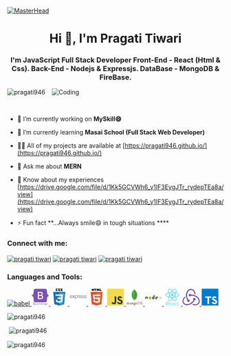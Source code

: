 [![MasterHead](https://camo.githubusercontent.com/7119ee00255a20b06b30dd1d73451de38718454352530c3fabb428aa13440065/68747470733a2f2f7777772e397365726965732e636f6d2f696d672f73657276696365732f66756c6c2d737461636b2f6265737425323046756c6c253230537461636b253230646576656c6f706d656e74253230636f6d70616e79253230696e253230496e6469612e6a7067)](https://Pratai946.io)
<h1 align="center">Hi 👋, I'm Pragati Tiwari</h1>
<h3 align="center">I'm JavaScript Full Stack Developer Front-End - React (Html & Css). Back-End - Nodejs & Expressjs. DataBase - MongoDB & FireBase.</h3>

<img align="right" alt="Coding" width="400" src="https://camo.githubusercontent.com/6587ec1b3304a4351679cd4324e47a86ac3e17f878d446bf0e8e6856551d80ba/68747470733a2f2f7468656e696e65686572747a2e636f6d2f77702d636f6e74656e742f75706c6f6164732f323032302f30362f66756c6c2d737461636b2d646576656c6f706d656e742e676966"/>
<p align="left"> <img src="https://komarev.com/ghpvc/?username=pragati946&label=Profile%20views&color=0e75b6&style=flat" alt="pragati946" /> </p>

<p align="left"> <a href="https://twitter.com/" target="blank"><img src="https://img.shields.io/twitter/follow/?logo=twitter&style=for-the-badge" alt="" /></a> </p>

- 🔭 I’m currently working on **MySkill😄**

- 🌱 I’m currently learning **Masai School (Full Stack Web Developer)**

- 👨‍💻 All of my projects are available at [https://pragati946.github.io/](https://pragati946.github.io/)

- 💬 Ask me about **MERN**

- 📄 Know about my experiences [https://drive.google.com/file/d/1Kk5GCVWh6_y1IF3EygJTr_rydepTEa8a/view](https://drive.google.com/file/d/1Kk5GCVWh6_y1IF3EygJTr_rydepTEa8a/view)

- ⚡ Fun fact **...Always smile😄 in tough situations ****

<h3 align="left">Connect with me:</h3>
<p align="left">
<a href="https://linkedin.com/in/pragati tiwari" target="blank"><img align="center" src="https://raw.githubusercontent.com/rahuldkjain/github-profile-readme-generator/master/src/images/icons/Social/linked-in-alt.svg" alt="pragati tiwari" height="30" width="40" /></a>
<a href="https://medium.com/pragati tiwari" target="blank"><img align="center" src="https://raw.githubusercontent.com/rahuldkjain/github-profile-readme-generator/master/src/images/icons/Social/medium.svg" alt="pragati tiwari" height="30" width="40" /></a>
<a href="https://www.youtube.com/channel/UCKCNrM3sXbPdg6UzAIAmB0w" target="blank"><img align="center" src="https://raw.githubusercontent.com/rahuldkjain/github-profile-readme-generator/master/src/images/icons/Social/youtube.svg" alt="pragati tiwari" height="30" width="40" /></a>
</p>

<h3 align="left">Languages and Tools:</h3>
<p align="left"> <a href="https://babeljs.io/" target="_blank" rel="noreferrer"> <img src="https://www.vectorlogo.zone/logos/babeljs/babeljs-icon.svg" alt="babel" width="40" height="40"/> </a> <a href="https://getbootstrap.com" target="_blank" rel="noreferrer"> <img src="https://raw.githubusercontent.com/devicons/devicon/master/icons/bootstrap/bootstrap-plain-wordmark.svg" alt="bootstrap" width="40" height="40"/> </a> <a href="https://www.w3schools.com/css/" target="_blank" rel="noreferrer"> <img src="https://raw.githubusercontent.com/devicons/devicon/master/icons/css3/css3-original-wordmark.svg" alt="css3" width="40" height="40"/> </a> <a href="https://expressjs.com" target="_blank" rel="noreferrer"> <img src="https://raw.githubusercontent.com/devicons/devicon/master/icons/express/express-original-wordmark.svg" alt="express" width="40" height="40"/> </a> <a href="https://www.w3.org/html/" target="_blank" rel="noreferrer"> <img src="https://raw.githubusercontent.com/devicons/devicon/master/icons/html5/html5-original-wordmark.svg" alt="html5" width="40" height="40"/> </a> <a href="https://developer.mozilla.org/en-US/docs/Web/JavaScript" target="_blank" rel="noreferrer"> <img src="https://raw.githubusercontent.com/devicons/devicon/master/icons/javascript/javascript-original.svg" alt="javascript" width="40" height="40"/> </a> <a href="https://www.mongodb.com/" target="_blank" rel="noreferrer"> <img src="https://raw.githubusercontent.com/devicons/devicon/master/icons/mongodb/mongodb-original-wordmark.svg" alt="mongodb" width="40" height="40"/> </a> <a href="https://nodejs.org" target="_blank" rel="noreferrer"> <img src="https://raw.githubusercontent.com/devicons/devicon/master/icons/nodejs/nodejs-original-wordmark.svg" alt="nodejs" width="40" height="40"/> </a> <a href="https://reactjs.org/" target="_blank" rel="noreferrer"> <img src="https://raw.githubusercontent.com/devicons/devicon/master/icons/react/react-original-wordmark.svg" alt="react" width="40" height="40"/> </a> <a href="https://redux.js.org" target="_blank" rel="noreferrer"> <img src="https://raw.githubusercontent.com/devicons/devicon/master/icons/redux/redux-original.svg" alt="redux" width="40" height="40"/> </a> <a href="https://www.typescriptlang.org/" target="_blank" rel="noreferrer"> <img src="https://raw.githubusercontent.com/devicons/devicon/master/icons/typescript/typescript-original.svg" alt="typescript" width="40" height="40"/> </a> </p>

<p>&nbsp;<img align="left" src="https://github-readme-stats.vercel.app/api/top-langs?username=pragati946&show_icons=true&locale=en&layout=compact" alt="pragati946" /></p>

<p>&nbsp;<img align="center" src="https://github-readme-stats.vercel.app/api?username=pragati946&show_icons=true&locale=en" alt="pragati946" /></p>

<p><img align="center" src="https://github-readme-streak-stats.herokuapp.com/?user=pragati946&" alt="pragati946" /></p>

